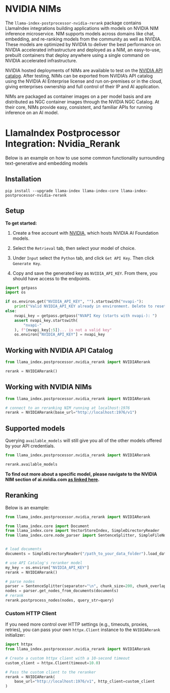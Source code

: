 # NVIDIA NIMs

The `llama-index-postprocessor-nvidia-rerank` package contains LlamaIndex integrations building applications with models on
NVIDIA NIM inference microservice. NIM supports models across domains like chat, embedding, and re-ranking models
from the community as well as NVIDIA. These models are optimized by NVIDIA to deliver the best performance on NVIDIA
accelerated infrastructure and deployed as a NIM, an easy-to-use, prebuilt containers that deploy anywhere using a single
command on NVIDIA accelerated infrastructure.

NVIDIA hosted deployments of NIMs are available to test on the [NVIDIA API catalog](https://build.nvidia.com/). After testing,
NIMs can be exported from NVIDIA’s API catalog using the NVIDIA AI Enterprise license and run on-premises or in the cloud,
giving enterprises ownership and full control of their IP and AI application.

NIMs are packaged as container images on a per model basis and are distributed as NGC container images through the NVIDIA NGC Catalog.
At their core, NIMs provide easy, consistent, and familiar APIs for running inference on an AI model.

# LlamaIndex Postprocessor Integration: Nvidia_Rerank

Below is an example on how to use some common functionality surrounding text-generative and embedding models

## Installation

```shell
pip install --upgrade llama-index llama-index-core llama-index-postprocessor-nvidia-rerank
```

## Setup

**To get started:**

1. Create a free account with [NVIDIA](https://build.nvidia.com/), which hosts NVIDIA AI Foundation models.

2. Select the `Retrieval` tab, then select your model of choice.

3. Under `Input` select the `Python` tab, and click `Get API Key`. Then click `Generate Key`.

4. Copy and save the generated key as `NVIDIA_API_KEY`. From there, you should have access to the endpoints.

```python
import getpass
import os

if os.environ.get("NVIDIA_API_KEY", "").startswith("nvapi-"):
    print("Valid NVIDIA_API_KEY already in environment. Delete to reset")
else:
    nvapi_key = getpass.getpass("NVAPI Key (starts with nvapi-): ")
    assert nvapi_key.startswith(
        "nvapi-"
    ), f"{nvapi_key[:5]}... is not a valid key"
    os.environ["NVIDIA_API_KEY"] = nvapi_key
```

## Working with NVIDIA API Catalog

```python
from llama_index.postprocessor.nvidia_rerank import NVIDIARerank

rerank = NVIDIARerank()
```

## Working with NVIDIA NIMs

```python
from llama_index.postprocessor.nvidia_rerank import NVIDIARerank

# connect to an reranking NIM running at localhost:1976
rerank = NVIDIARerank(base_url="http://localhost:1976/v1")
```

## Supported models

Querying `available_models` will still give you all of the other models offered by your API credentials.

```python
from llama_index.postprocessor.nvidia_rerank import NVIDIARerank

rerank.available_models
```

**To find out more about a specific model, please navigate to the NVIDIA NIM section of ai.nvidia.com [as linked here](https://docs.api.nvidia.com/nim/).**

## Reranking

Below is an example:

```python
from llama_index.postprocessor.nvidia_rerank import NVIDIARerank

from llama_index.core import Document
from llama_index.core import VectorStoreIndex, SimpleDirectoryReader
from llama_index.core.node_parser import SentenceSplitter, SimpleFileNodeParser


# load documents
documents = SimpleDirectoryReader("/path_to_your_data_folder").load_data()

# use API Catalog's reranker model
my_key = os.environ["NVIDIA_API_KEY"]
rerank = NVIDIARerank()

# parse nodes
parser = SentenceSplitter(separator="\n", chunk_size=200, chunk_overlap=0)
nodes = parser.get_nodes_from_documents(documents)
# rerank
rerank.postprocess_nodes(nodes, query_str=query)
```

### Custom HTTP Client

If you need more control over HTTP settings (e.g., timeouts, proxies, retries), you can pass your own `httpx.Client` instance to the `NVIDIARerank` initializer:

```python
import httpx
from llama_index.postprocessor.nvidia_rerank import NVIDIARerank

# Create a custom httpx client with a 10-second timeout
custom_client = httpx.Client(timeout=10.0)

# Pass the custom client to the reranker
rerank = NVIDIARerank(
    base_url="http://localhost:1976/v1", http_client=custom_client
)
```
